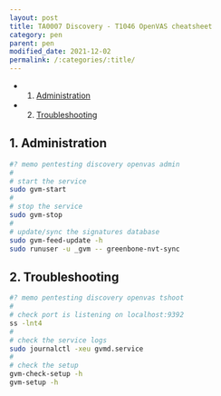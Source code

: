 ```yaml
---
layout: post
title: TA0007 Discovery - T1046 OpenVAS cheatsheet
category: pen
parent: pen
modified_date: 2021-12-02
permalink: /:categories/:title/
---
```


<!-- vscode-markdown-toc -->
* 1. [Administration](#Administration)
* 2. [Troubleshooting](#Troubleshooting)

<!-- vscode-markdown-toc-config
	numbering=true
	autoSave=true
	/vscode-markdown-toc-config -->
<!-- /vscode-markdown-toc -->

##  1. <a name='Administration'></a>Administration

```bash
#? memo pentesting discovery openvas admin
#
# start the service 
sudo gvm-start
#
# stop the service 
sudo gvm-stop
#
# update/sync the signatures database
sudo gvm-feed-update -h
sudo runuser -u _gvm -- greenbone-nvt-sync
```
##  2. <a name='Troubleshooting'></a>Troubleshooting

```bash
#? memo pentesting discovery openvas tshoot
#
# check port is listening on localhost:9392
ss -lnt4
#
# check the service logs
sudo journalctl -xeu gvmd.service
#
# check the setup
gvm-check-setup -h
gvm-setup -h

```
